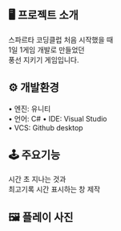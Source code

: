 ## 🖥 프로젝트 소개 

스파르타 코딩클럽 처음 시작했을 때  
1일 1게임 개발로 만들었던  
풍선 지키기 게임입니다.  

## ⚙️ 개발환경  

• 엔진: 유니티  
• 언어: C# 
• IDE: Visual Studio  
• VCS: Github desktop  

## 🕹 주요기능  

시간 초 지나는 것과  
최고기록 시간 표시하는 창 제작  

## 🖼 플레이 사진
